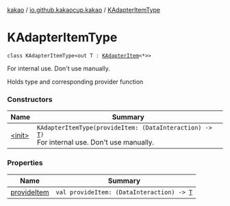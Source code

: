 [kakao](../../index.md) / [io.github.kakaocup.kakao](../index.md) / [KAdapterItemType](./index.md)

# KAdapterItemType

`class KAdapterItemType<out T : `[`KAdapterItem`](../-k-adapter-item/index.md)`<*>>`

For internal use. Don't use manually.

Holds type and corresponding provider function

### Constructors

| Name | Summary |
|---|---|
| [&lt;init&gt;](-init-.md) | `KAdapterItemType(provideItem: (DataInteraction) -> `[`T`](index.md#T)`)`<br>For internal use. Don't use manually. |

### Properties

| Name | Summary |
|---|---|
| [provideItem](provide-item.md) | `val provideItem: (DataInteraction) -> `[`T`](index.md#T) |
